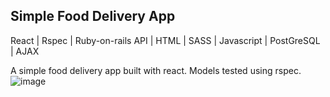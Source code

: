 ## Simple Food Delivery App

React | Rspec | Ruby-on-rails API | HTML | SASS | Javascript | PostGreSQL | AJAX

A simple food delivery app built with react. Models tested using rspec.
![image](https://user-images.githubusercontent.com/66081334/142776768-79b61ff9-5ce1-4ba5-9c73-e2c0717979f8.png)
